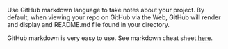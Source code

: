 Use GitHub markdown language to take notes about your project. By default, when
viewing your repo on GitHub via the Web, GitHub will render and display and
README.md file found in your directory.

GitHub markdown is very easy to use. See markdown cheat
sheet [here](https://github.com/adam-p/markdown-here/wiki/Markdown-Cheatsheet).
